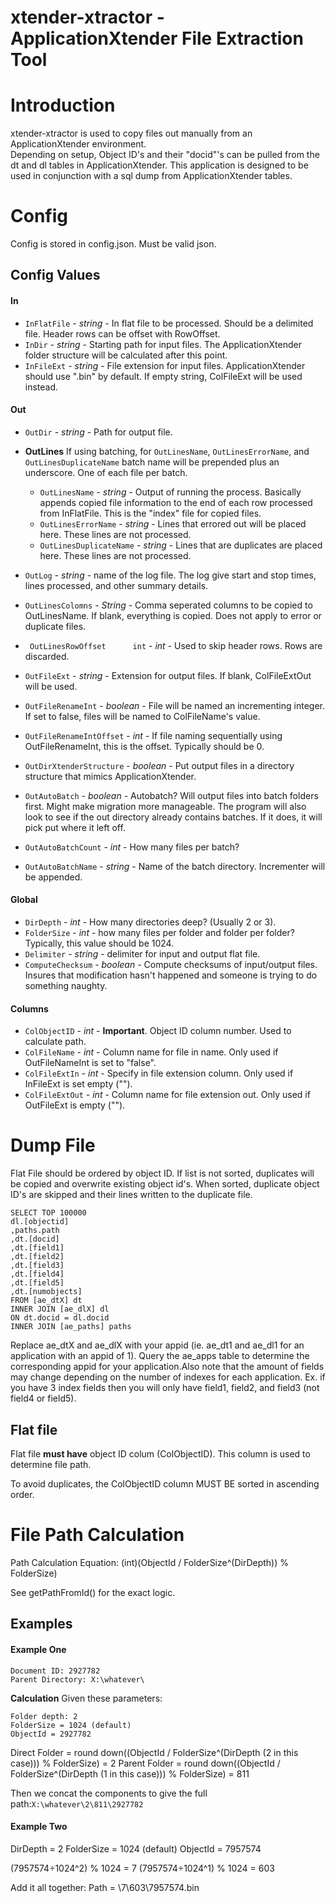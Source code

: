xtender-xtractor - ApplicationXtender File Extraction Tool
=================
# Introduction #
xtender-xtractor is used to copy files out manually from an ApplicationXtender environment.  
Depending on setup, Object ID's and their "docid"'s can be pulled from the 
dt and dl tables in ApplicationXtender.  This application is designed to be used in conjunction 
with a sql dump from ApplicationXtender tables.

# Config #
Config is stored in config.json.  Must be valid json.

## Config Values ##
#### In ####
* `InFlatFile` - *string* - In flat file to be processed.  Should be a delimited file.  Header rows can be offset with RowOffset.
* `InDir` - *string* - Starting path for input files.  The ApplicationXtender folder structure will be calculated after this point.
* `InFileExt` - *string* - File extension for input files.  ApplicationXtender should use ".bin" by default.  If empty string, ColFileExt will be used instead.  

#### Out ####
* `OutDir` - *string* -  Path for output file.

* **OutLines** If using batching, for `OutLinesName`, `OutLinesErrorName`, and `OutLinesDuplicateName` batch name will be prepended plus an underscore.  One of each file per batch.   
  * `OutLinesName` - *string* - Output of running the process.  Basically appends copied file information to the end of each row processed from InFlatFile.  This is the "index" file for copied files.
  * `OutLinesErrorName` - *string* - Lines that errored out will be placed here.  These lines are not processed.
  * `OutLinesDuplicateName` - *string* - Lines that are duplicates are placed here.  These lines are not processed.
* `OutLog` - *string* - name of the log file.  The log give start and stop times, lines processed, and other summary details.
* `OutLinesColomns` - *String* - Comma seperated columns to be copied to OutLinesName.  If blank, everything is copied. Does not apply to error or duplicate files.
* `	OutLinesRowOffset      int` - *int* - Used to skip header rows. Rows are discarded.  

* `OutFileExt` - *string* - Extension for output files.  If blank, ColFileExtOut will be used.
* `OutFileRenameInt` - *boolean* - File will be named an incrementing integer.  If set to false, files will be named to ColFileName's value.
* `OutFileRenameIntOffset` - *int* - If file naming sequentially using OutFileRenameInt, this is the offset. Typically should be 0.

* `OutDirXtenderStructure` - *boolean* - Put output files in a directory structure that mimics ApplicationXtender.
* `OutAutoBatch` - *boolean* - Autobatch?  Will output files into batch folders first.  Might make migration more manageable.  The program will also look to see if the out directory already contains batches.  If it does, it will pick put where it left off.
* `OutAutoBatchCount` - *int* - How many files per batch?
* `OutAutoBatchName` - *string* -  Name of the batch directory.  Incrementer will be appended.  

#### Global ####
* `DirDepth` - *int* - How many directories deep?  (Usually 2 or 3).
* `FolderSize` - *int* - how many files per folder and folder per folder?  Typically, this value should be 1024.
* `Delimiter` - *string* - delimiter for input and output flat file.  
* `ComputeChecksum` - *boolean* - Compute checksums of input/output files.  Insures that modification hasn't happened and someone is trying to do something naughty.  

#### Columns ####
* `ColObjectID` - *int* - **Important**.  Object ID column number.  Used to calculate path.  
* `ColFileName` - *int* - Column name for file in name.  Only used if OutFileNameInt is set to "false".
* `ColFileExtIn` - *int* - Specify in file extension column.  Only used if InFileExt is set empty ("").
* `ColFileExtOut` - *int* - Column name for file extension out.  Only used if OutFileExt is empty ("").

# Dump File #
Flat File should be ordered by object ID.  If list is not sorted, duplicates will be copied and overwrite existing object id's.  When sorted,  duplicate object ID's are skipped and their lines written to the duplicate file.

```
SELECT TOP 100000 
dl.[objectid]
,paths.path
,dt.[docid]
,dt.[field1]
,dt.[field2]
,dt.[field3]
,dt.[field4]
,dt.[field5]
,dt.[numobjects]
FROM [ae_dtX] dt
INNER JOIN [ae_dlX] dl
ON dt.docid = dl.docid
INNER JOIN [ae_paths] paths
```

Replace ae_dtX and ae_dlX with your appid (ie. ae_dt1 and ae_dl1 for an application with an appid of 1). Query the ae_apps table to determine the corresponding appid for your application.Also note that the amount of fields may change depending on the number of indexes for each application. Ex. if you have 3 index fields then you will only have field1, field2, and field3 (not field4 or field5).

## Flat file ##
Flat file **must have** object ID colum (ColObjectID).  This column is used to determine file path.  

To avoid duplicates, the ColObjectID column MUST BE sorted in ascending order.  

# File Path Calculation #
Path Calculation Equation: (int)(ObjectId / FolderSize^(DirDepth)) % FolderSize)

See getPathFromId() for the exact logic.  

## Examples ##

#### Example One ####
```
Document ID: 2927782 
Parent Directory: X:\whatever\
```
**Calculation** Given these parameters:
```
Folder depth: 2
FolderSize = 1024 (default)
ObjectId = 2927782
```

Direct Folder = round down((ObjectId / FolderSize^(DirDepth (2 in this case))) % FolderSize) = 2
Parent Folder = round down((ObjectId / FolderSize^(DirDepth (1 in this case))) % FolderSize) = 811

Then we concat the components to give the full path:`X:\whatever\2\811\2927782`

#### Example Two ####
DirDepth = 2
FolderSize = 1024 (default)
ObjectId = 7957574

(7957574÷1024^2) % 1024 = 7
(7957574÷1024^1) % 1024 = 603

Add it all together:
Path = \7\603\7957574.bin













